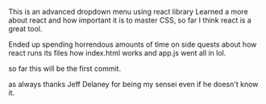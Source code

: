 This is an advanced dropdown menu using react library 
Learned a more about react and how important it is to 
master CSS, so far I think react is a great tool.

Ended up spending horrendous amounts of time 
on side quests about how react runs its files 
how index.html works and app.js went all in lol. 

so far this will be the first commit.

as always thanks Jeff Delaney for being my sensei 
even if he doesn't know it. 
